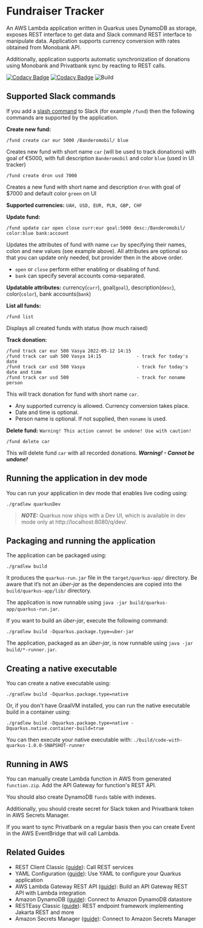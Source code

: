 # Fundraiser Tracker

An AWS Lambda application written in Quarkus uses DynamoDB as storage, exposes REST interface to get data 
and Slack command REST interface to manipulate data. Application supports currency conversion with rates obtained 
from Monobank API.

Additionally, application supports automatic synchronization of donations using Monobank and Privatbank sync by reacting to REST calls.

[![Codacy Badge](https://app.codacy.com/project/badge/Grade/224eb30e7e5c4f38934ee9601e15237e)](https://www.codacy.com/gh/yuriytkach/fundraiser-tracker/dashboard?utm_source=github.com&amp;utm_medium=referral&amp;utm_content=yuriytkach/fundraiser-tracker&amp;utm_campaign=Badge_Grade)
[![Codacy Badge](https://app.codacy.com/project/badge/Coverage/224eb30e7e5c4f38934ee9601e15237e)](https://www.codacy.com/gh/yuriytkach/fundraiser-tracker/dashboard?utm_source=github.com&utm_medium=referral&utm_content=yuriytkach/fundraiser-tracker&utm_campaign=Badge_Coverage)
![Build](https://github.com/yuriytkach/fundraiser-tracker/actions/workflows/gradle-no-native.yml/badge.svg)

## Supported Slack commands

If you add a [slash command](https://api.slack.com/interactivity/slash-commands) to Slack (for example `/fund`) then the following commands are supported by the application.

**Create new fund:**
```text
/fund create car eur 5000 /Banderomobil/ blue
```
Creates new fund with short name `car` (will be used to track donations) with goal of €5000, with full description `Banderomobil` and color `blue` (used in UI tracker)

```text
/fund create dron usd 7000
```
Creates a new fund with short name and description `dron` with goal of $7000 and default color `green` on UI

**Supported currencies:**
`UAH, USD, EUR, PLN, GBP, CHF`

**Update fund:**
```text
/fund update car open close curr:eur goal:5000 desc:/Banderomobil/ color:blue bank:account
```
Updates the attributes of fund with name `car` by specifying their names, colon and new values (see example above). 
All attributes are optional so that you can update only needed, but provider then in the above order.

- `open` or `close` perform either enabling or disabling of fund.
- `bank` can specify several accounts coma-separated.

**Updatable attributes:** currency(`curr`), goal(`goal`), description(`desc`), color(`color`), bank accounts(`bank`)

**List all funds:**
```text
/fund list
```
Displays all created funds with status (how much raised)

**Track donation:**
```text
/fund track car eur 500 Vasya 2022-05-12 14:15
/fund track car uah 500 Vasya 14:15             - track for today's date
/fund track car usd 500 Vasya                   - track for today's date and time
/fund track car usd 500                         - track for noname person
```
This will track donation for fund with short name `car`. 
- Any supported currency is allowed. Currency conversion takes place.
- Date and time is optional.
- Person name is optional. If not supplied, then `noname` is used.

**Delete fund:**
`Warning! This action cannot be undone! Use with caution!`
```text
/fund delete car
```
This will delete fund `car` with all recorded donations. _**Warning! - Cannot be undone!**_

## Running the application in dev mode

You can run your application in dev mode that enables live coding using:
```shell script
./gradlew quarkusDev
```

> **_NOTE:_**  Quarkus now ships with a Dev UI, which is available in dev mode only at http://localhost:8080/q/dev/.

## Packaging and running the application

The application can be packaged using:
```shell script
./gradlew build
```
It produces the `quarkus-run.jar` file in the `target/quarkus-app/` directory.
Be aware that it’s not an _über-jar_ as the dependencies are copied into the `build/quarkus-app/lib/` directory.

The application is now runnable using `java -jar build/quarkus-app/quarkus-run.jar`.

If you want to build an _über-jar_, execute the following command:
```shell script
./gradlew build -Dquarkus.package.type=uber-jar
```

The application, packaged as an _über-jar_, is now runnable using `java -jar build/*-runner.jar`.

## Creating a native executable

You can create a native executable using: 
```shell script
./gradlew build -Dquarkus.package.type=native
```

Or, if you don't have GraalVM installed, you can run the native executable build in a container using: 
```shell script
./gradlew build -Dquarkus.package.type=native -Dquarkus.native.container-build=true
```

You can then execute your native executable with: `./build/code-with-quarkus-1.0.0-SNAPSHOT-runner`

## Running in AWS
You can manually create Lambda function in AWS from generated `function.zip`. Add the API Gateway for function's REST API.

You should also create DynamoDB `funds` table with indexes.

Additionally, you should create secret for Slack token and Privatbank token in AWS Secrets Manager.

If you want to sync Privatbank on a regular basis then you can create Event in the AWS EventBridge that will call Lambda.

## Related Guides

- REST Client Classic ([guide](https://quarkus.io/guides/rest-client)): Call REST services
- YAML Configuration ([guide](https://quarkus.io/guides/config-yaml)): Use YAML to configure your Quarkus application
- AWS Lambda Gateway REST API ([guide](https://quarkus.io/guides/amazon-lambda-http)): Build an API Gateway REST API with Lambda integration
- Amazon DynamoDB ([guide](https://quarkiverse.github.io/quarkiverse-docs/quarkus-amazon-services/dev/amazon-dynamodb.html)): Connect to Amazon DynamoDB datastore
- RESTEasy Classic ([guide](https://quarkus.io/guides/resteasy)): REST endpoint framework implementing Jakarta REST and more
- Amazon Secrets Manager ([guide](https://quarkiverse.github.io/quarkiverse-docs/quarkus-amazon-services/dev/amazon-secretsmanager.html)): Connect to Amazon Secrets Manager
